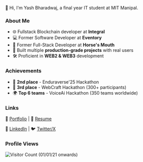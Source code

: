 👋 Hi, I'm Yash Bharadwaj, a final year IT student at MIT Manipal.  

### About Me 
- 🌐 Fullstack Blockchain developer at **Integral**
- 💻 Former Software Developer at **Eventory**  
- 🔧 Former Full-Stack Developer at **Horse's Mouth** 
- 🚀 Built multiple **production-grade projects** with real users
- 🛠️ Proficient in **WEB2 & WEB3** development

### Achievements  
- 🥈 **2nd place** - Enduraverse'25 Hackathon  
- 🥉 **3rd place** - WebCraft Hackathon (300+ participants)  
- 🌍 **Top 6 teams** - VoiceAi Hackathon (350 teams worldwide)  

### Links  
🔗 [Portfolio](https://furiyash.vercel.app) | 📄 [Resume](https://drive.google.com/file/d/1eFy1bQYkb5XCBrm_J_QoHmwNYsOcf01u/view?usp=drivesdk)  

📌 [LinkedIn](https://www.linkedin.com/in/yash-bharadwaj-47871b251/) | 🐦 [Twitter/X](https://x.com/YashBha95474776)  

### Profile Views
![Visitor Count (01/01/21 onwards)](https://profile-counter.glitch.me/{meanmachine889}/count.svg)
